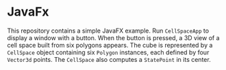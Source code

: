 # JavaFx

This repository contains a simple JavaFX example. Run `CellSpaceApp` to display a window with a button. When the button is pressed, a 3D view of a cell space built from six polygons appears. The cube is represented by a `CellSpace` object containing six `Polygon` instances, each defined by four `Vector3d` points. The `CellSpace` also computes a `StatePoint` in its center.

